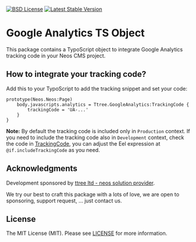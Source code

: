 [![BSD License](https://img.shields.io/github/license/mashape/apistatus.svg)](LICENSE)
[![Latest Stable Version](https://poser.pugx.org/ttree/googleanalytics/version)](https://packagist.org/packages/ttree/googleanalytics)

# Google Analytics TS Object

This package contains a TypoScript object to integrate Google Analytics tracking code in your Neos CMS project.

## How to integrate your tracking code?

Add this to your TypoScript to add the tracking snippet and set your code:

    prototype(Neos.Neos:Page)
        body.javascripts.analytics = Ttree.GoogleAnalytics:TrackingCode {
            trackingCode = 'UA-...'
        }
    }

**Note:** By default the tracking code is included only in ```Production``` context. If you need to include the tracking code
also in ```Development``` context, check the code in [TrackingCode](Resources/Private/Fusion/TrackingCode/TrackingCode.fusion),
you can adjust the Eel expression at ```@if.includeTrackingCode``` as you need.

## Acknowledgments

Development sponsored by [ttree ltd - neos solution provider](http://ttree.ch).

We try our best to craft this package with a lots of love, we are open to sponsoring, support request, ... just contact us.

## License

The MIT License (MIT). Please see [LICENSE](LICENSE) for more information.
